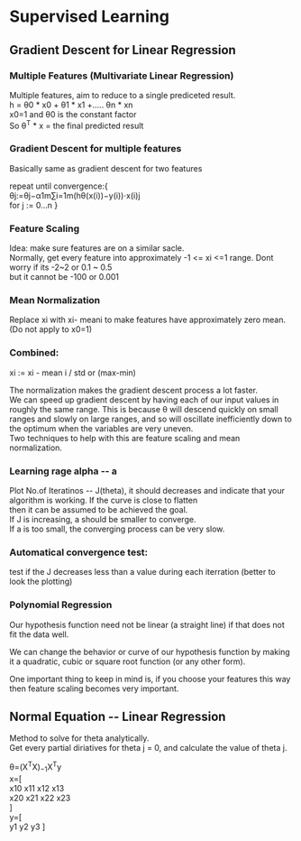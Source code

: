 # Supervised Learning

## Gradient Descent for Linear Regression

### Multiple Features (Multivariate Linear Regression)

Multiple features, aim to reduce to a single prediceted result.  
h = θ0 * x0 + θ1 * x1 +..... θn * xn  
x0=1 and θ0 is the constant factor  
So θ<sup>T</sup> * x = the final predicted result

### Gradient Descent for multiple features
Basically same as gradient descent for two features

repeat until convergence:{  
θj:=θj−α1m∑i=1m(hθ(x(i))−y(i))⋅x(i)j  
for j := 0...n
}

### Feature Scaling
Idea: make sure features are on a similar sacle.  
Normally, get every feature into approximately -1 <= xi <=1 range.
Dont worry if its -2~2 or 0.1 ~ 0.5  
but it cannot be -100 or 0.001

### Mean Normalization
Replace xi with xi- meani to make features have approximately zero mean.(Do not apply to x0=1)

### Combined:
xi := xi - mean i / std or (max-min)

The normalization makes the gradient descent process a lot faster.  
We can speed up gradient descent by having each of our input values in roughly the same range. This is because θ will descend quickly on small ranges and slowly on large ranges, and so will oscillate inefficiently down to the optimum when the variables are very uneven.   
Two techniques to help with this are feature scaling and mean normalization. 

### Learning rage alpha -- a
Plot No.of Iteratinos -- J(theta), it should decreases and indicate that your algorithm is working. If the curve is close to flatten  
then it can be assumed to be achieved the goal.   
If J is increasing, a should be smaller to converge.  
If a is too small, the converging process can be very slow.  
### Automatical convergence test:
 test if the J decreases less than a value during each iterration (better to look the plotting)

### Polynomial Regression

Our hypothesis function need not be linear (a straight line) if that does not fit the data well.

We can change the behavior or curve of our hypothesis function by making it a quadratic, cubic or square root function (or any other form).

One important thing to keep in mind is, if you choose your features this way then feature scaling becomes very important.

## Normal Equation -- Linear Regression
Method to solve for theta analytically.  
Get every partial diriatives for theta j = 0, and calculate the value of theta j.  

θ=(X<sup>T</sup>X)<sub>−1</sub>X<sup>T</sup>y   
x=[    
x10 x11 x12 x13  
x20 x21 x22 x23  
]  
y=[  
y1  y2  y3  ]

